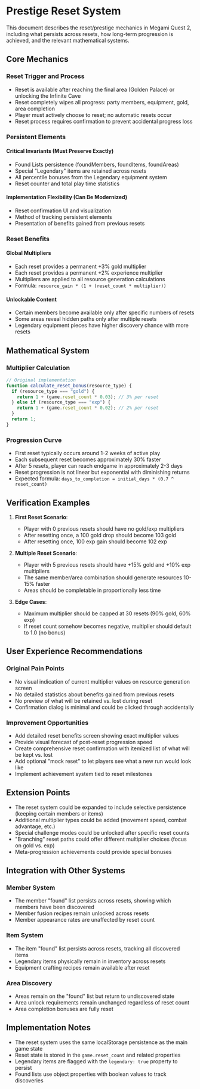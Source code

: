 # Prestige Reset System

This document describes the reset/prestige mechanics in Megami Quest 2, including what persists across resets, how long-term progression is achieved, and the relevant mathematical systems.

## Core Mechanics

### Reset Trigger and Process
- Reset is available after reaching the final area (Golden Palace) or unlocking the Infinite Cave
- Reset completely wipes all progress: party members, equipment, gold, area completion
- Player must actively choose to reset; no automatic resets occur
- Reset process requires confirmation to prevent accidental progress loss

### Persistent Elements

#### Critical Invariants (Must Preserve Exactly)
- Found Lists persistence (foundMembers, foundItems, foundAreas)
- Special "Legendary" items are retained across resets
- All percentile bonuses from the Legendary equipment system
- Reset counter and total play time statistics

#### Implementation Flexibility (Can Be Modernized)
- Reset confirmation UI and visualization
- Method of tracking persistent elements
- Presentation of benefits gained from previous resets

### Reset Benefits

#### Global Multipliers
- Each reset provides a permanent +3% gold multiplier
- Each reset provides a permanent +2% experience multiplier
- Multipliers are applied to all resource generation calculations
- Formula: `resource_gain * (1 + (reset_count * multiplier))`

#### Unlockable Content
- Certain members become available only after specific numbers of resets
- Some areas reveal hidden paths only after multiple resets
- Legendary equipment pieces have higher discovery chance with more resets

## Mathematical System

### Multiplier Calculation
```javascript
// Original implementation
function calculate_reset_bonus(resource_type) {
  if (resource_type === "gold") {
    return 1 + (game.reset_count * 0.03); // 3% per reset
  } else if (resource_type === "exp") {
    return 1 + (game.reset_count * 0.02); // 2% per reset
  }
  return 1;
}
```

### Progression Curve
- First reset typically occurs around 1-2 weeks of active play
- Each subsequent reset becomes approximately 30% faster
- After 5 resets, player can reach endgame in approximately 2-3 days
- Reset progression is not linear but exponential with diminishing returns
- Expected formula: `days_to_completion = initial_days * (0.7 ^ reset_count)`

## Verification Examples

1. **First Reset Scenario**:
   - Player with 0 previous resets should have no gold/exp multipliers
   - After resetting once, a 100 gold drop should become 103 gold
   - After resetting once, 100 exp gain should become 102 exp

2. **Multiple Reset Scenario**:
   - Player with 5 previous resets should have +15% gold and +10% exp multipliers
   - The same member/area combination should generate resources 10-15% faster
   - Areas should be completable in proportionally less time

3. **Edge Cases**:
   - Maximum multiplier should be capped at 30 resets (90% gold, 60% exp)
   - If reset count somehow becomes negative, multiplier should default to 1.0 (no bonus)

## User Experience Recommendations

### Original Pain Points
- No visual indication of current multiplier values on resource generation screen
- No detailed statistics about benefits gained from previous resets
- No preview of what will be retained vs. lost during reset
- Confirmation dialog is minimal and could be clicked through accidentally

### Improvement Opportunities
- Add detailed reset benefits screen showing exact multiplier values
- Provide visual forecast of post-reset progression speed
- Create comprehensive reset confirmation with itemized list of what will be kept vs. lost
- Add optional "mock reset" to let players see what a new run would look like
- Implement achievement system tied to reset milestones

## Extension Points

- The reset system could be expanded to include selective persistence (keeping certain members or items)
- Additional multiplier types could be added (movement speed, combat advantage, etc.)
- Special challenge modes could be unlocked after specific reset counts
- "Branching" reset paths could offer different multiplier choices (focus on gold vs. exp)
- Meta-progression achievements could provide special bonuses

## Integration with Other Systems

### Member System
- The member "found" list persists across resets, showing which members have been discovered
- Member fusion recipes remain unlocked across resets
- Member appearance rates are unaffected by reset count

### Item System
- The item "found" list persists across resets, tracking all discovered items
- Legendary items physically remain in inventory across resets
- Equipment crafting recipes remain available after reset

### Area Discovery
- Areas remain on the "found" list but return to undiscovered state
- Area unlock requirements remain unchanged regardless of reset count
- Area completion bonuses are fully reset

## Implementation Notes

- The reset system uses the same localStorage persistence as the main game state
- Reset state is stored in the `game.reset_count` and related properties
- Legendary items are flagged with the `legendary: true` property to persist
- Found lists use object properties with boolean values to track discoveries